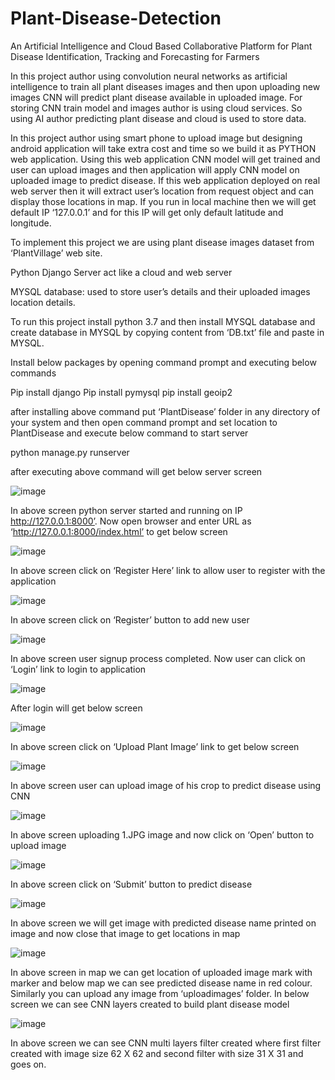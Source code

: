 # Plant-Disease-Detection

An Artificial Intelligence and Cloud Based Collaborative Platform for Plant Disease Identification, Tracking and Forecasting for Farmers

In this project author using convolution neural networks as artificial intelligence to train all plant diseases images and then upon uploading new images CNN will predict plant disease available in uploaded image. For storing CNN train model and images author is using cloud services. So using AI author predicting plant disease and cloud is used to store data.

In this project author using smart phone to upload image but designing android application will take extra cost and time so we build it as PYTHON web application. Using this web application CNN model will get trained and user can upload images and then application will apply CNN model on uploaded image to predict disease. If this web application deployed on real web server then it will extract user’s location from request object and can display those locations in map. If you run in local machine then we will get default IP ‘127.0.0.1’ and for this IP will get only default latitude and longitude. 

To implement this project we are using plant disease images dataset from ‘PlantVillage’ web site.

Python Django Server act like a cloud and web server

MYSQL database: used to store user’s details and their uploaded images location details.

To run this project install python 3.7 and then install MYSQL database and create database in MYSQL by copying content from ‘DB.txt’ file and paste in MYSQL.

Install below packages by opening command prompt and executing below commands

Pip install django
Pip install pymysql
pip install geoip2

after installing above command put ‘PlantDisease’ folder in any directory of your system and then open command prompt and set location to PlantDisease and execute below command to start server

python manage.py runserver

after executing above command will get below server screen

![image](https://github.com/user-attachments/assets/a6c7eb05-0438-4ec1-bbc5-aea440a6bbd4)

 
In above screen python server started and running on IP http://127.0.0.1:8000’. Now open browser and enter URL as ‘http://127.0.0.1:8000/index.html’ to get below screen

 ![image](https://github.com/user-attachments/assets/117ca671-4338-4ad4-bd10-cdedc10ae156)


In above screen click on ‘Register Here’ link to allow user to register with the application

![image](https://github.com/user-attachments/assets/32aaf993-6731-44b4-a816-b5b40f4eb555)

 
In above screen click on ‘Register’ button to add new user

![image](https://github.com/user-attachments/assets/53c33102-df1b-4fe0-ac55-d42af337bbc7)

 
In above screen user signup process completed. Now user can click on ‘Login’ link to login to application

 ![image](https://github.com/user-attachments/assets/9e1bd20b-1eb6-4a30-bf5a-a526a5f897ad)

After login will get below screen

![image](https://github.com/user-attachments/assets/6ac70a11-da53-4c78-b353-34e398bbf91b)

 
In above screen click on ‘Upload Plant Image’ link to get below screen

![image](https://github.com/user-attachments/assets/c83d4377-e36e-4d56-a9e3-ab2b67d21074)

 
In above screen user can upload image of his crop to predict disease using CNN

![image](https://github.com/user-attachments/assets/e956136c-2a37-4373-88f6-fcc9849b5454)

 
In above screen uploading 1.JPG image and now click on ‘Open’ button to upload image

![image](https://github.com/user-attachments/assets/53399a7e-2e76-4065-84a8-6f94eedd9e30)

 
In above screen click on ‘Submit’ button to predict disease

![image](https://github.com/user-attachments/assets/0fddc1fa-de2f-4b68-b5c7-9caf66c4710a)

 
In above screen we will get image with predicted disease name printed on image and now close that image to get locations in map

 ![image](https://github.com/user-attachments/assets/f754515f-9f74-4e4a-b3e0-21284f3d2c8f)

In above screen in map we can get location of uploaded image mark with marker and below map we can see predicted disease name in red colour. Similarly you can upload any image from ‘uploadimages’ folder. In below screen we can see CNN layers created to build plant disease model

 ![image](https://github.com/user-attachments/assets/4b2ef86e-9413-4a92-9b8b-8885a50f2662)

In above screen we can see CNN multi layers filter created where first filter created with image size 62 X 62 and second filter with size 31 X 31 and goes on.
